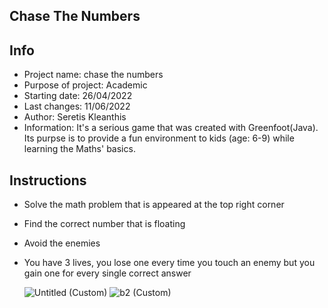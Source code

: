 ## Chase The Numbers

## Info
- Project name: chase the numbers
- Purpose of project: Academic
- Starting date: 26/04/2022
- Last changes: 11/06/2022
- Author: Seretis Kleanthis
- Information: It's a serious game that was created with Greenfoot(Java). Its purpse is to provide a fun environment to kids (age: 6-9) while learning the Maths' basics.


## Instructions

- Solve the math problem that is appeared at the top right corner
- Find the correct number that is floating
- Avoid the enemies
- You have 3 lives, you lose one every time you touch an enemy but you gain one for every single correct answer

    ![Untitled (Custom)](https://user-images.githubusercontent.com/26447021/173193432-5ae1ee68-641f-4503-8180-7853a20045bf.png)   ![b2 (Custom)](https://user-images.githubusercontent.com/26447021/173193473-3ebd3d80-f955-4748-807c-99d26f4ad140.png)

